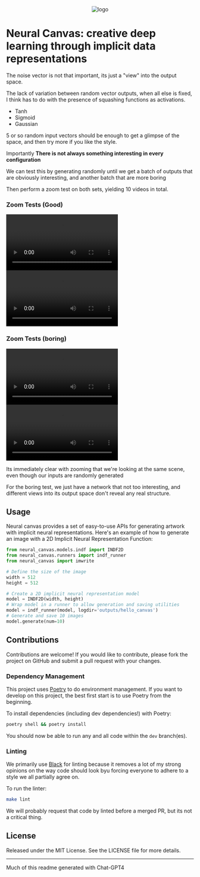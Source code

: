 <div align="center">
<img src="https://raw.githubusercontent.com/neale/neural-canvas/main/neural_canvas/assets/logo.jpg" alt="logo"></img>
</div>


# Neural Canvas: creative deep learning through implicit data representations


The noise vector is not that important, its just a "view" into the output space.

The lack of variation between random vector outputs, when all else is fixed, I think has to do with the presence of squashing functions as activations. 

* Tanh
* Sigmoid
* Gaussian

5 or so random input vectors should be enough to get a glimpse of the space, and then try more if you like the style.

Importantly **There is not always something interesting in every configuration**

We can test this by generating randomly until we get a batch of outputs that are obviously interesting, and another batch that are more boring

Then perform a zoom test on both sets, yielding 10 videos in total. 

### Zoom Tests (Good)
![here](assets/zoomg1.mp4)
![here](assets/zoomg5.mp4)

### Zoom Tests (boring)
![here](assets/zoomb1.mp4)
![here](assets/zoomb5.mp4)

Its immediately clear with zooming that we're looking at the same scene, even though our inputs are randomly generated

For the boring test, we just have a network that not too interesting, and different views into its output space don't reveal any real structure. 

## Usage

Neural canvas provides a set of easy-to-use APIs for generating artwork with implicit neural representations. Here's an example of how to generate an image with a 2D Implicit Neural Representation Function:

```python
from neural_canvas.models.indf import INDF2D
from neural_canvas.runners import indf_runner
from neural_canvas import imwrite

# Define the size of the image
width = 512
height = 512

# Create a 2D implicit neural representation model
model = INDF2D(width, height)
# Wrap model in a runner to allow generation and saving utilities
model = indf_runner(model, logdir='outputs/hello_canvas')
# Generate and save 10 images
model.generate(num=10)
```

## Contributions

Contributions are welcome! If you would like to contribute, please fork the project on GitHub and submit a pull request with your changes.
### Dependency Management

This project uses [Poetry](https://python-poetry.org/) to do environment management. If you want to develop on this project, the best first start is to use Poetry from the beginning. 

To install dependencies (including dev dependencies!) with Poetry:
```bash
poetry shell && poetry install 
```
You should now be able to run any and all code within the `dev` branch(es). 

### Linting

We primarily use [Black](https://black.readthedocs.io/en/stable/) for linting because it removes a lot of my strong opinions on the way code should look byu forcing everyone to adhere to a style we all partially agree on. 

To run the linter:
```bash
make lint
```
We will probably request that code by linted before a merged PR, but its not a critical thing.  

## License

Released under the MIT License. See the LICENSE file for more details.

---------------------------------------

Much of this readme generated with Chat-GPT4

